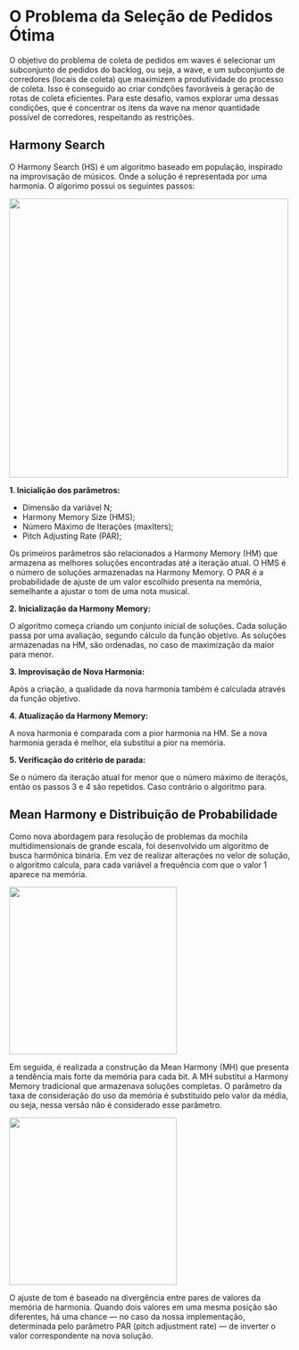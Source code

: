 # O Problema da Seleção de Pedidos Ótima

O objetivo do problema de coleta de pedidos em waves é selecionar um subconjunto de pedidos do backlog, ou seja, a wave, e um subconjunto de corredores
(locais de coleta) que maximizem a produtividade do processo de coleta. Isso
é conseguido ao criar condções favoráveis à geração de rotas de coleta eficientes. Para este desafio, vamos explorar uma dessas condições, que é concentrar
os itens da wave na menor quantidade possível de corredores, respeitando as
restrições.

## Harmony Search

O Harmony Search (HS) é um algoritmo baseado em população, inspirado na improvisação de músicos. Onde a solução é representada por uma harmonia. O algorimo possui os seguintes passos: 

<img src="https://github.com/user-attachments/assets/a8828d7a-9c7d-4e8f-b97d-1e9dcd23551b" width="500"/>

**1. Inicialição dos parâmetros:**
+ Dimensão da variável N;
+ Harmony Memory Size (HMS);
+ Número Máximo de Iterações (maxIters);
+ Pitch Adjusting Rate (PAR);

Os primeiros parâmetros são relacionados a Harmony Memory (HM) que armazena as melhores soluções encontradas até a iteração atual. O HMS é o número de soluções armazenadas na Harmony Memory. O PAR é a probabilidade de ajuste de um valor escolhido presenta na memória, semelhante a ajustar o tom de uma nota musical. 
  
**2. Inicialização da Harmony Memory:**

O algoritmo começa criando um conjunto inicial de soluções. Cada solução passa por uma avaliação, segundo cálculo da função objetivo. As soluções armazenadas na HM, são ordenadas, no caso de maximização da maior para menor. 

**3. Improvisação de Nova Harmonia:**

 Após a criação, a qualidade da nova harmonia também é calculada através da função objetivo. 

**4. Atualização da Harmony Memory:**

A nova harmonia é comparada com a pior harmonia na HM. Se a nova harmonia gerada é melhor, ela substitui a pior na memória. 

**5. Verificação do critério de parada:**

Se o número da iteração atual for menor que o número máximo de iteraçõs, então os passos 3 e 4 são repetidos. Caso contrário o algoritmo para. 

## Mean Harmony e Distribuição de Probabilidade

Como nova abordagem para resoluçá̃o de problemas da mochila multidimensionais de grande escala, foi desenvolvido um algoritmo de busca harmônica binária. Em vez de realizar alterações no velor de solução, o algoritmo calcula, para cada variável a frequência com que o valor 1 aparece na memória.

<img src="https://github.com/user-attachments/assets/293270d1-37a8-4484-9672-62996153edda" width="300"/>

Em seguida, é realizada a construção da Mean Harmony (MH) que presenta a tendência mais forte da memória para cada bit. A MH substitui a Harmony Memory tradicional que armazenava soluções completas. O parâmetro da taxa de consideração do uso da memória é substituído pelo valor da média, ou seja, nessa versão não é considerado esse parâmetro.

<img src="https://github.com/user-attachments/assets/856b52a8-7256-4701-8c57-a68cadc85ea4" width="300"/>

O ajuste de tom  é baseado na divergência entre pares de valores da memória de harmonia. Quando dois valores em uma mesma posição são diferentes, há uma chance — no caso da nossa implementação, determinada pelo parâmetro PAR (pitch adjustment rate) — de inverter o valor correspondente na nova solução. 

